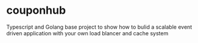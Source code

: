 # couponhub

Typescript and Golang base project to show how to bulid a scalable event driven application with your own load blancer and cache system
